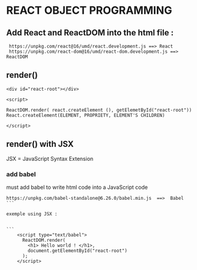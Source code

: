 # REACT OBJECT PROGRAMMING

## Add React and ReactDOM into the html file :

```
 https://unpkg.com/react@16/umd/react.development.js ==> React
 https://unpkg.com/react-dom@16/umd/react-dom.development.js ==> ReactDOM
```

## render()

```
<div id="react-root"></div>

<script>

ReactDOM.render( react.createElement (), getElemetById("react-root"))
React.createElement(ELEMENT, PROPRIETY, ELEMENT'S CHILDREN)

</script>
```

## render() with JSX

JSX = JavaScript Syntax Extension

### add babel

must add babel to write html code into a JavaScript code

````
https://unpkg.com/babel-standalone@6.26.0/babel.min.js  ==>  Babel
```

exemple using JSX :


```
    <script type="text/babel">
      ReactDOM.render(
        <h1> Hello world ! </h1>,
        document.getElementById("react-root")
      );
    </script>
````
